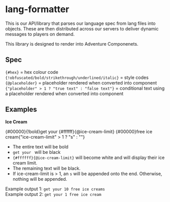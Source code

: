 # lang-formatter

This is our API/library that parses our language spec from lang files into objects. These are then distributed across our servers to deliver dynamic messages to players on demand.

This library is designed to render into Adventure Componenets.

## Spec

`{#hex}` = hex colour code<br/>
`{!obfuscated/bold/strikethrough/underlined/italic}` = style codes<br/>
`{@placeholder}` = placeholder rendered when converted into component<br/>
`{"placeholder" > 1 ? "true text" : "false text"}` = conditional text using a placeholder rendered when converted into component

## Examples

__Ice Cream__

{#00000}{!bold}get your {#ffffff}{@ice-cream-limit} {#00000}free ice cream{"ice-cream-limit" > 1 ? "s" : ""}

 - The entire text will be bold
 - `get your ` will be black
 - `{#ffffff}{@ice-cream-limit}` will become white and will display their ice cream limit.
 - The remaining text will be black.
 - If ice-cream-limit is > 1, an `s` will be appended onto the end. Otherwise, nothing will be appended.
 
Example output 1: `get your 10 free ice creams`<br/>
Example output 2: `get your 1 free ice cream`

